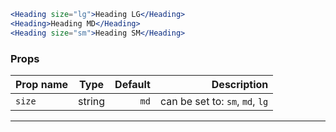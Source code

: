 ```jsx
<Heading size="lg">Heading LG</Heading>
<Heading>Heading MD</Heading>
<Heading size="sm">Heading SM</Heading>
```

### Props

| Prop name |  Type  | Default |                     Description |
| --------- | :----: | ------: | ------------------------------: |
| `size`    | string |    `md` | can be set to: `sm`, `md`, `lg` |

---
